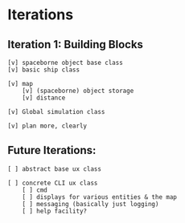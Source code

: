 Iterations
==========

## Iteration 1: Building Blocks
```
[v] spaceborne object base class
[v] basic ship class

[v] map
    [v] (spaceborne) object storage
    [v] distance

[v] Global simulation class

[v] plan more, clearly

```



## Future Iterations:

```
[ ] abstract base ux class

[ ] concrete CLI ux class
    [ ] cmd
    [ ] displays for various entities & the map
    [ ] messaging (basically just logging)
    [ ] help facility?

```
